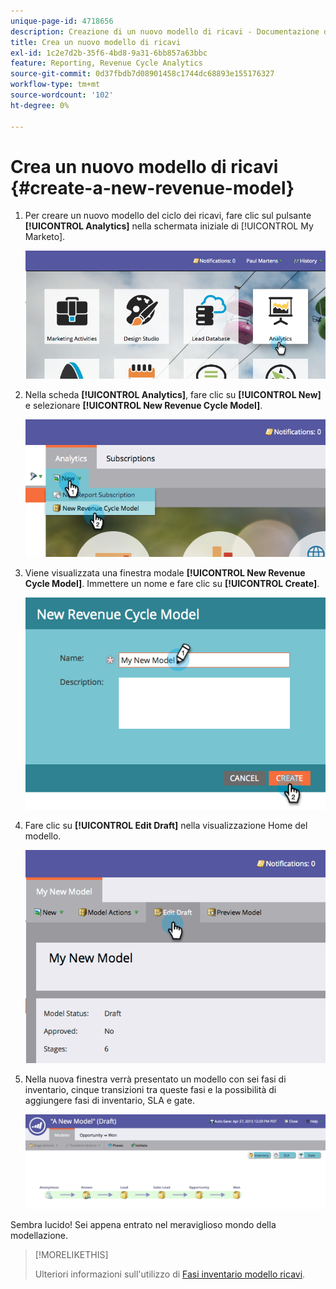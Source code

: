 ```yaml
---
unique-page-id: 4718656
description: Creazione di un nuovo modello di ricavi - Documentazione di Marketo - Documentazione del prodotto
title: Crea un nuovo modello di ricavi
exl-id: 1c2e7d2b-35f6-4bd8-9a31-6bb857a63bbc
feature: Reporting, Revenue Cycle Analytics
source-git-commit: 0d37fbdb7d08901458c1744dc68893e155176327
workflow-type: tm+mt
source-wordcount: '102'
ht-degree: 0%

---
```


# Crea un nuovo modello di ricavi {#create-a-new-revenue-model}

1. Per creare un nuovo modello del ciclo dei ricavi, fare clic sul pulsante **[!UICONTROL Analytics]** nella schermata iniziale di [!UICONTROL My Marketo].

   ![](assets/image2015-4-27-11-3a54-3a41.png)

1. Nella scheda **[!UICONTROL Analytics]**, fare clic su **[!UICONTROL New]** e selezionare **[!UICONTROL New Revenue Cycle Model]**.

   ![](assets/image2015-4-27-11-3a55-3a51.png)

1. Viene visualizzata una finestra modale **[!UICONTROL New Revenue Cycle Model]**. Immettere un nome e fare clic su **[!UICONTROL Create]**.

   ![](assets/image2015-4-27-11-3a57-3a59.png)

1. Fare clic su **[!UICONTROL Edit Draft]** nella visualizzazione Home del modello.

   ![](assets/image2015-4-27-12-3a10-3a49.png)

1. Nella nuova finestra verrà presentato un modello con sei fasi di inventario, cinque transizioni tra queste fasi e la possibilità di aggiungere fasi di inventario, SLA e gate.

   ![](assets/image2015-4-27-12-3a31-3a1.png)

Sembra lucido! Sei appena entrato nel meraviglioso mondo della modellazione.

>[!MORELIKETHIS]
>
>Ulteriori informazioni sull&#39;utilizzo di [Fasi inventario modello ricavi](/help/marketo/product-docs/reporting/revenue-cycle-analytics/revenue-cycle-models/using-revenue-model-inventory-stages.md).
